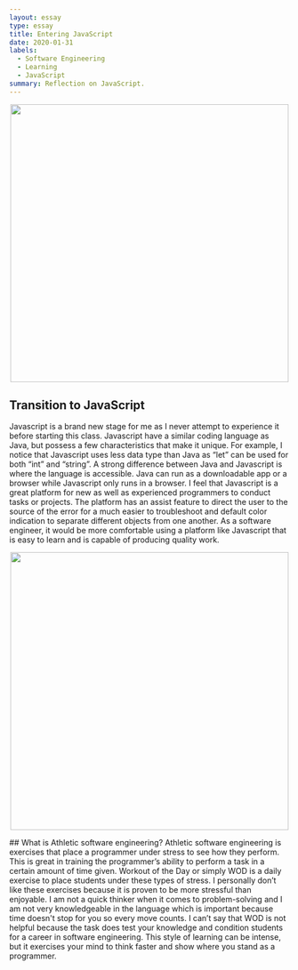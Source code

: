 ```yaml
---
layout: essay
type: essay
title: Entering JavaScript
date: 2020-01-31
labels:
  - Software Engineering
  - Learning
  - JavaScript
summary: Reflection on JavaScript.
---
```

<p align='center'>  
<img src='https://miro.medium.com/max/1366/1*LyZcwuLWv2FArOumCxobpA.png' width='500'/>
</p>

## Transition to JavaScript
Javascript is a brand new stage for me as I never attempt to experience it before starting this class. Javascript have a similar coding language as Java, but possess a few characteristics that make it unique. For example, I notice that Javascript uses less data type than Java as “let” can be used for both “int” and “string”. A strong difference between Java and Javascript is where the language is accessible. Java can run as a downloadable app or a browser while Javascript only runs in a browser. I feel that Javascript is a great platform for new as well as experienced programmers to conduct tasks or projects. The platform has an assist feature to direct the user to the source of the error for a much easier to troubleshoot and default color indication to separate different objects from one another. As a software engineer, it would be more comfortable using a platform like Javascript that is easy to learn and is capable of producing quality work. 

<p align='center'>  
<img src='https://mk0at44uvaxh7f73.kinstacdn.com/wp-content/uploads/2018/09/9202.jpg' width='500'/>
</p>
## What is Athletic software engineering?
Athletic software engineering is exercises that place a programmer under stress to see how they perform. This is great in training the programmer’s ability to perform a task in a certain amount of time given. Workout of the Day or simply WOD is a daily exercise to place students under these types of stress. I personally don’t like these exercises because it is proven to be more stressful than enjoyable. I am not a quick thinker when it comes to problem-solving and I am not very knowledgeable in the language which is important because time doesn't stop for you so every move counts. I can’t say that WOD is not helpful because the task does test your knowledge and condition students for a career in software engineering. This style of learning can be intense, but it exercises your mind to think faster and show where you stand as a programmer.

